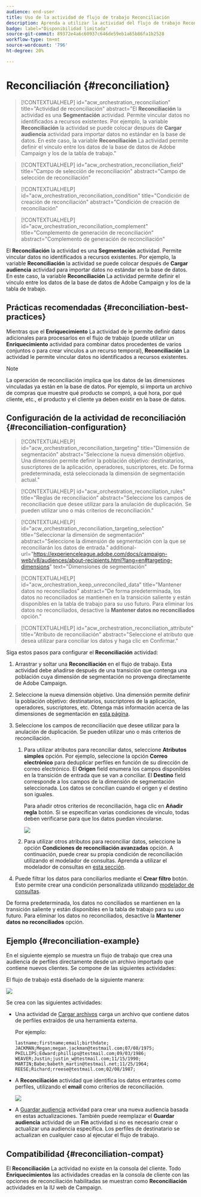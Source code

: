 ```yaml
---
audience: end-user
title: Uso de la actividad de flujo de trabajo Reconciliación
description: Aprenda a utilizar la actividad del flujo de trabajo Reconciliación
badge: label="Disponibilidad limitada"
source-git-commit: 89372e4a6c60937c646de59eb1a65b86fa1b2528
workflow-type: tm+mt
source-wordcount: '796'
ht-degree: 20%

---
```


# Reconciliación {#reconciliation}

>[!CONTEXTUALHELP]
>id="acw_orchestration_reconciliation"
>title="Actividad de reconciliación"
>abstract="El **Reconciliación** la actividad es una **Segmentación** actividad. Permite vincular datos no identificados a recursos existentes. Por ejemplo, la variable **Reconciliación** la actividad se puede colocar después de **Cargar audiencia** actividad para importar datos no estándar en la base de datos. En este caso, la variable **Reconciliación** La actividad permite definir el vínculo entre los datos de la base de datos de Adobe Campaign y los de la tabla de trabajo."


>[!CONTEXTUALHELP]
>id="acw_orchestration_reconciliation_field"
>title="Campo de selección de reconciliación"
>abstract="Campo de selección de reconciliación"


>[!CONTEXTUALHELP]
>id="acw_orchestration_reconciliation_condition"
>title="Condición de creación de reconciliación"
>abstract="Condición de creación de reconciliación"

>[!CONTEXTUALHELP]
>id="acw_orchestration_reconciliation_complement"
>title="Complemento de generación de reconciliación"
>abstract="Complemento de generación de reconciliación"



El **Reconciliación** la actividad es una **Segmentación** actividad. Permite vincular datos no identificados a recursos existentes. Por ejemplo, la variable **Reconciliación** la actividad se puede colocar después de **Cargar audiencia** actividad para importar datos no estándar en la base de datos. En este caso, la variable **Reconciliación** La actividad permite definir el vínculo entre los datos de la base de datos de Adobe Campaign y los de la tabla de trabajo.


## Prácticas recomendadas {#reconciliation-best-practices}

Mientras que el **Enriquecimiento** La actividad de le permite definir datos adicionales para procesarlos en el flujo de trabajo (puede utilizar un **Enriquecimiento** actividad para combinar datos procedentes de varios conjuntos o para crear vínculos a un recurso temporal), **Reconciliación** La actividad le permite vincular datos no identificados a recursos existentes.

>[!NOTE]
>La operación de reconciliación implica que los datos de las dimensiones vinculadas ya están en la base de datos.  Por ejemplo, si importa un archivo de compras que muestre qué producto se compró, a qué hora, por qué cliente, etc., el producto y el cliente ya deben existir en la base de datos.
>

## Configuración de la actividad de reconciliación {#reconciliation-configuration}


>[!CONTEXTUALHELP]
>id="acw_orchestration_reconciliation_targeting"
>title="Dimensión de segmentación"
>abstract="Seleccione la nueva dimensión objetivo. Una dimensión permite definir la población objetivo: destinatarios, suscriptores de la aplicación, operadores, suscriptores, etc. De forma predeterminada, está seleccionada la dimensión de segmentación actual."

>[!CONTEXTUALHELP]
>id="acw_orchestration_reconciliation_rules"
>title="Reglas de reconciliación"
>abstract="Seleccione los campos de reconciliación que desee utilizar para la anulación de duplicación. Se pueden utilizar uno o más criterios de reconciliación."

>[!CONTEXTUALHELP]
>id="acw_orchestration_reconciliation_targeting_selection"
>title="Seleccionar la dimensión de segmentación"
>abstract="Seleccione la dimensión de segmentación con la que se reconciliarán los datos de entrada."
>additional-url="https://experienceleague.adobe.com/docs/campaign-web/v8/audiences/about-recipients.html?lang=en#targeting-dimensions" text="Dimensiones de segmentación"

>[!CONTEXTUALHELP]
>id="acw_orchestration_keep_unreconciled_data"
>title="Mantener datos no reconciliados"
>abstract="De forma predeterminada, los datos no reconciliados se mantienen en la transición saliente y están disponibles en la tabla de trabajo para su uso futuro. Para eliminar los datos no reconciliados, desactive la **Mantener datos no reconciliados** opción."


>[!CONTEXTUALHELP]
>id="acw_orchestration_reconciliation_attribute"
>title="Atributo de reconciliación"
>abstract="Seleccione el atributo que desea utilizar para conciliar los datos y haga clic en Confirmar."

Siga estos pasos para configurar el **Reconciliación** actividad:

1. Arrastrar y soltar una **Reconciliación** en el flujo de trabajo. Esta actividad debe añadirse después de una transición que contenga una población cuya dimensión de segmentación no provenga directamente de Adobe Campaign.

1. Seleccione la nueva dimensión objetivo. Una dimensión permite definir la población objetivo: destinatarios, suscriptores de la aplicación, operadores, suscriptores, etc. Obtenga más información acerca de las dimensiones de segmentación en [esta página](../../audience/about-recipients.md#targeting-dimensions).

1. Seleccione los campos de reconciliación que desee utilizar para la anulación de duplicación. Se pueden utilizar uno o más criterios de reconciliación.

   1. Para utilizar atributos para reconciliar datos, seleccione **Atributos simples** opción. Por ejemplo, seleccione la opción **Correo electrónico** para deduplicar perfiles en función de su dirección de correo electrónico. El **Origen** field enumera los campos disponibles en la transición de entrada que se van a conciliar. El **Destino** field corresponde a los campos de la dimensión de segmentación seleccionada. Los datos se concilian cuando el origen y el destino son iguales.

      Para añadir otros criterios de reconciliación, haga clic en **Añadir regla** botón. Si se especifican varias condiciones de vínculo, todas deben verificarse para que los datos puedan vincularse.

      ![](../assets/workflow-reconciliation-criteria.png)

   1. Para utilizar otros atributos para reconciliar datos, seleccione la opción **Condiciones de reconciliación avanzadas** opción. A continuación, puede crear su propia condición de reconciliación utilizando el modelador de consultas. Aprenda a utilizar el modelador de consultas en [esta sección](../../query/query-modeler-overview.md).

1. Puede filtrar los datos para conciliarlos mediante el **Crear filtro** botón. Esto permite crear una condición personalizada utilizando [modelador de consultas](../../query/query-modeler-overview.md).

De forma predeterminada, los datos no conciliados se mantienen en la transición saliente y están disponibles en la tabla de trabajo para su uso futuro. Para eliminar los datos no reconciliados, desactive la **Mantener datos no reconciliados** opción.

## Ejemplo {#reconciliation-example}

En el siguiente ejemplo se muestra un flujo de trabajo que crea una audiencia de perfiles directamente desde un archivo importado que contiene nuevos clientes. Se compone de las siguientes actividades:

El flujo de trabajo está diseñado de la siguiente manera:

![](../assets/workflow-reconciliation-sample-1.0.png)


Se crea con las siguientes actividades:

* Una actividad de [Cargar archivos](load-file.md) carga un archivo que contiene datos de perfiles extraídos de una herramienta externa.

  Por ejemplo:

  ```
  lastname;firstname;email;birthdate;
  JACKMAN;Megan;megan.jackman@testmail.com;07/08/1975;
  PHILLIPS;Edward;phillips@testmail.com;09/03/1986;
  WEAVER;Justin;justin_w@testmail.com;11/15/1990;
  MARTIN;Babe;babeth_martin@testmail.net;11/25/1964;
  REESE;Richard;rreese@testmail.com;02/08/1987;
  ```

* A **Reconciliación** actividad que identifica los datos entrantes como perfiles, utilizando el **email** como criterios de reconciliación.

  ![](../assets/workflow-reconciliation-sample-1.1.png)

* A [Guardar audiencia](save-audience.md) actividad para crear una nueva audiencia basada en estas actualizaciones. También puede reemplazar el **Guardar audiencia** actividad de un **Fin** actividad si no es necesario crear o actualizar una audiencia específica. Los perfiles de destinatario se actualizan en cualquier caso al ejecutar el flujo de trabajo.


## Compatibilidad {#reconciliation-compat}

El **Reconciliación** La actividad no existe en la consola del cliente. Todo **Enriquecimientos** las actividades creadas en la consola de cliente con las opciones de reconciliación habilitadas se muestran como **Reconciliación** actividades en la IU web de Campaign.
